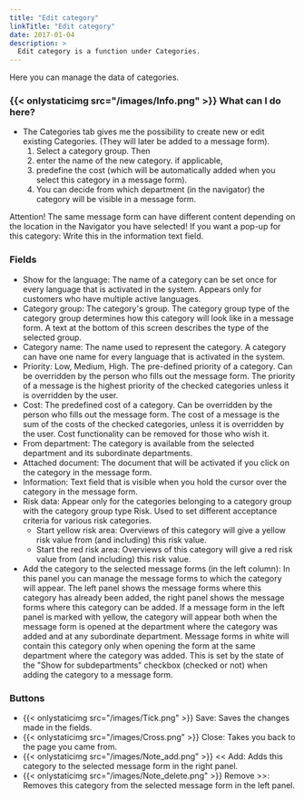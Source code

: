 ```yaml
---
title: "Edit category"
linkTitle: "Edit category"
date: 2017-01-04
description: >
  Edit category is a function under Categories.
---
```

Here you can manage the data of categories.

### {{< onlystaticimg src="/images/Info.png" >}} What can I do here?

- The Categories tab gives me the possibility to create new or edit existing Categories. (They will later be added to a message form).
  1. Select a category group. Then 
  2. enter the name of the new category. if applicable, 
  3. predefine the cost (which will be automatically added when you select this category in a message form). 
  4. You can decide from which department (in the navigator) the category will be visible in a message form.

Attention! The same message form can have different content depending on the location in the Navigator you have selected! If you want a pop-up for this category: Write this in the information text field.

### Fields

- Show for the language: The name of a category can be set once for every language that is activated in the system. Appears only for customers who have multiple active languages.
- Category group: The category's group. The category group type of the category group determines how this category will look like in a message form. A text at the bottom of this screen describes the type of the selected group.
- Category name: The name used to represent the category. A category can have one name for every language that is activated in the system.
- Priority: Low, Medium, High. The pre-defined priority of a category. Can be overridden by the person who fills out the message form. The priority of a message is the highest priority of the checked categories unless it is overridden by the user.
- Cost: The predefined cost of a category. Can be overridden by the person who fills out the message form. The cost of a message is the sum of the costs of the checked categories, unless it is overridden by the user. Cost functionality can be removed for those who wish it.
- From department: The category is available from the selected department and its subordinate departments.
- Attached document: The document that will be activated if you click on the category in the message form.
- Information: Text field that is visible when you hold the cursor over the category in the message form.
- Risk data: Appear only for the categories belonging to a category group with the category group type Risk. Used to set different acceptance criteria for various risk categories.
  - Start yellow risk area: Overviews of this category will give a yellow risk value from (and including) this risk value.
  - Start the red risk area: Overviews of this category will give a red risk value from (and including) this risk value.
- Add the category to the selected message forms (in the left column): In this panel you can manage the message forms to which the category will appear. The left panel shows the message forms where this category has already been added, the right panel shows the message forms where this category can be added. If a message form in the left panel is marked with yellow, the category will appear both when the message form is opened at the department where the category was added and at any subordinate department. Message forms in white will contain this category only when opening the form at the same department where the category was added. This is set by the state of the "Show for subdepartments" checkbox (checked or not) when adding the category to a message form.

### Buttons

- {{< onlystaticimg src="/images/Tick.png" >}} Save: Saves the changes made in the fields.
- {{< onlystaticimg src="/images/Cross.png" >}} Close: Takes you back to the page you came from.
- {{< onlystaticimg src="/images/Note_add.png" >}} << Add: Adds this category to the selected message form in the right panel.
- {{< onlystaticimg src="/images/Note_delete.png" >}} Remove >>: Removes this category from the selected message form in the left panel.
